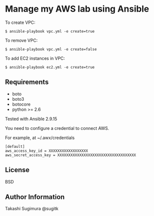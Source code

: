 Manage my AWS lab using Ansible
=================================

To create VPC:

```
$ ansible-playbook vpc.yml -e create=true
```

To remove VPC:

```
$ ansible-playbook vpc.yml -e create=false
```

To add EC2 instances in VPC:

```
$ ansible-playbook ec2.yml -e create=true
```

Requirements
------------

- boto
- boto3
- botocore
- python >= 2.6

Tested with Ansible 2.9.15

You need to configure a credential to connect AWS.

For example, at ~/.awx/credentials

```
[default]
aws_access_key_id = XXXXXXXXXXXXXXXXXX
aws_secret_access_key = XXXXXXXXXXXXXXXXXXXXXXXXXXXXXXXXXXXX
```


License
-------

BSD

Author Information
------------------

Takashi Sugimura @sugitk

